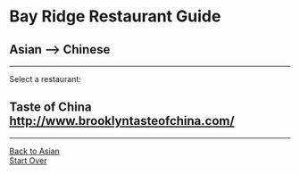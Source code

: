 # Bay Ridge Restaurant Guide
## Asian --> Chinese
---
Select a restaurant:
## Taste of China http://www.brooklyntasteofchina.com/
---
[Back to Asian](asian.md/)  
[Start Over](../home.md)